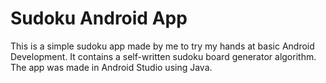 # Sudoku Android App
This is a simple sudoku app made by me to try my hands at basic Android Development.
It contains a self-written sudoku board generator algorithm.
The app was made in Android Studio using Java. 
